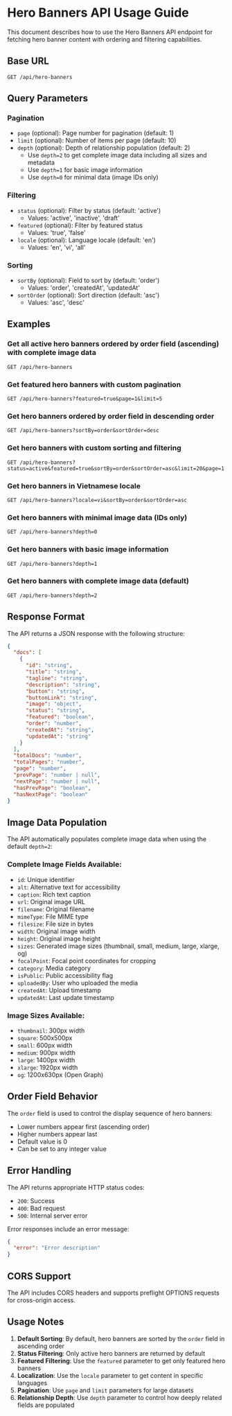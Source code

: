# Hero Banners API Usage Guide

This document describes how to use the Hero Banners API endpoint for fetching hero banner content with ordering and filtering capabilities.

## Base URL

```
GET /api/hero-banners
```

## Query Parameters

### Pagination
- `page` (optional): Page number for pagination (default: 1)
- `limit` (optional): Number of items per page (default: 10)
- `depth` (optional): Depth of relationship population (default: 2)
  - Use `depth=2` to get complete image data including all sizes and metadata
  - Use `depth=1` for basic image information
  - Use `depth=0` for minimal data (image IDs only)

### Filtering
- `status` (optional): Filter by status (default: 'active')
  - Values: 'active', 'inactive', 'draft'
- `featured` (optional): Filter by featured status
  - Values: 'true', 'false'
- `locale` (optional): Language locale (default: 'en')
  - Values: 'en', 'vi', 'all'

### Sorting
- `sortBy` (optional): Field to sort by (default: 'order')
  - Values: 'order', 'createdAt', 'updatedAt'
- `sortOrder` (optional): Sort direction (default: 'asc')
  - Values: 'asc', 'desc'

## Examples

### Get all active hero banners ordered by order field (ascending) with complete image data
```
GET /api/hero-banners
```

### Get featured hero banners with custom pagination
```
GET /api/hero-banners?featured=true&page=1&limit=5
```

### Get hero banners ordered by order field in descending order
```
GET /api/hero-banners?sortBy=order&sortOrder=desc
```

### Get hero banners with custom sorting and filtering
```
GET /api/hero-banners?status=active&featured=true&sortBy=order&sortOrder=asc&limit=20&page=1
```

### Get hero banners in Vietnamese locale
```
GET /api/hero-banners?locale=vi&sortBy=order&sortOrder=asc
```

### Get hero banners with minimal image data (IDs only)
```
GET /api/hero-banners?depth=0
```

### Get hero banners with basic image information
```
GET /api/hero-banners?depth=1
```

### Get hero banners with complete image data (default)
```
GET /api/hero-banners?depth=2
```

## Response Format

The API returns a JSON response with the following structure:

```json
{
  "docs": [
    {
      "id": "string",
      "title": "string",
      "tagline": "string",
      "description": "string",
      "button": "string",
      "buttonLink": "string",
      "image": "object",
      "status": "string",
      "featured": "boolean",
      "order": "number",
      "createdAt": "string",
      "updatedAt": "string"
    }
  ],
  "totalDocs": "number",
  "totalPages": "number",
  "page": "number",
  "prevPage": "number | null",
  "nextPage": "number | null",
  "hasPrevPage": "boolean",
  "hasNextPage": "boolean"
}
```

## Image Data Population

The API automatically populates complete image data when using the default `depth=2`:

### Complete Image Fields Available:
- `id`: Unique identifier
- `alt`: Alternative text for accessibility
- `caption`: Rich text caption
- `url`: Original image URL
- `filename`: Original filename
- `mimeType`: File MIME type
- `filesize`: File size in bytes
- `width`: Original image width
- `height`: Original image height
- `sizes`: Generated image sizes (thumbnail, small, medium, large, xlarge, og)
- `focalPoint`: Focal point coordinates for cropping
- `category`: Media category
- `isPublic`: Public accessibility flag
- `uploadedBy`: User who uploaded the media
- `createdAt`: Upload timestamp
- `updatedAt`: Last update timestamp

### Image Sizes Available:
- `thumbnail`: 300px width
- `square`: 500x500px
- `small`: 600px width
- `medium`: 900px width
- `large`: 1400px width
- `xlarge`: 1920px width
- `og`: 1200x630px (Open Graph)

## Order Field Behavior

The `order` field is used to control the display sequence of hero banners:
- Lower numbers appear first (ascending order)
- Higher numbers appear last
- Default value is 0
- Can be set to any integer value

## Error Handling

The API returns appropriate HTTP status codes:
- `200`: Success
- `400`: Bad request
- `500`: Internal server error

Error responses include an error message:
```json
{
  "error": "Error description"
}
```

## CORS Support

The API includes CORS headers and supports preflight OPTIONS requests for cross-origin access.

## Usage Notes

1. **Default Sorting**: By default, hero banners are sorted by the `order` field in ascending order
2. **Status Filtering**: Only active hero banners are returned by default
3. **Featured Filtering**: Use the `featured` parameter to get only featured hero banners
4. **Localization**: Use the `locale` parameter to get content in specific languages
5. **Pagination**: Use `page` and `limit` parameters for large datasets
6. **Relationship Depth**: Use `depth` parameter to control how deeply related fields are populated 